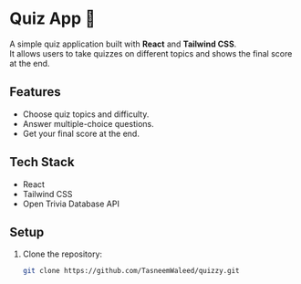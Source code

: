 # Quiz App 🎉

A simple quiz application built with **React** and **Tailwind CSS**.  
It allows users to take quizzes on different topics and shows the final score at the end.

## Features
- Choose quiz topics and difficulty.
- Answer multiple-choice questions.
- Get your final score at the end.

## Tech Stack
- React
- Tailwind CSS
- Open Trivia Database API

## Setup
1. Clone the repository:
   ```bash
   git clone https://github.com/TasneemWaleed/quizzy.git

